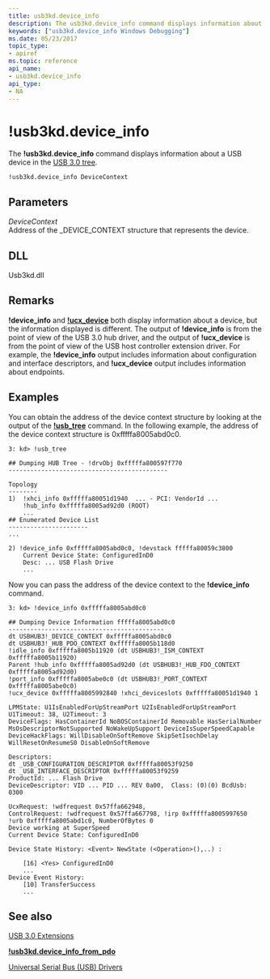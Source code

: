 ```yaml
---
title: usb3kd.device_info
description: The usb3kd.device_info command displays information about a USB device in the USB 3.0 tree.
keywords: ["usb3kd.device_info Windows Debugging"]
ms.date: 05/23/2017
topic_type:
- apiref
ms.topic: reference
api_name:
- usb3kd.device_info
api_type:
- NA
---
```


# !usb3kd.device\_info


The **!usb3kd.device\_info** command displays information about a USB device in the [USB 3.0 tree](usb-3-extensions.md#usb-3-tree).

```dbgcmd
!usb3kd.device_info DeviceContext
```

## <span id="ddk__devobj_dbg"></span><span id="DDK__DEVOBJ_DBG"></span>Parameters


<span id="_______DeviceContext______"></span><span id="_______devicecontext______"></span><span id="_______DEVICECONTEXT______"></span> *DeviceContext*   
Address of the \_DEVICE\_CONTEXT structure that represents the device.

## <span id="DLL"></span><span id="dll"></span>DLL


Usb3kd.dll

## Remarks

**!device\_info** and [**!ucx\_device**](-usb3kd-ucx-device.md) both display information about a device, but the information displayed is different. The output of **!device\_info** is from the point of view of the USB 3.0 hub driver, and the output of **!ucx\_device** is from the point of view of the USB host controller extension driver. For example, the **!device\_info** output includes information about configuration and interface descriptors, and **!ucx\_device** output includes information about endpoints.

## Examples

You can obtain the address of the device context structure by looking at the output of the [**!usb\_tree**](-usb3kd-usb-tree.md) command. In the following example, the address of the device context structure is 0xfffffa8005abd0c0.

```dbgcmd
3: kd> !usb_tree

## Dumping HUB Tree - !drvObj 0xfffffa800597f770
--------------------------------------------

Topology
--------
1)  !xhci_info 0xfffffa80051d1940  ... - PCI: VendorId ...
    !hub_info 0xfffffa8005ad92d0 (ROOT)
    ...
## Enumerated Device List
----------------------
...

2) !device_info 0xfffffa8005abd0c0, !devstack fffffa80059c3800
    Current Device State: ConfiguredInD0
    Desc: ... USB Flash Drive
    ...
```

Now you can pass the address of the device context to the **!device\_info** command.

```dbgcmd
3: kd> !device_info 0xfffffa8005abd0c0

## Dumping Device Information fffffa8005abd0c0
-------------------------------------------
dt USBHUB3!_DEVICE_CONTEXT 0xfffffa8005abd0c0
dt USBHUB3!_HUB_PDO_CONTEXT 0xfffffa8005b118d0
!idle_info 0xfffffa8005b11920 (dt USBHUB3!_ISM_CONTEXT 0xfffffa8005b11920)
Parent !hub_info 0xfffffa8005ad92d0 (dt USBHUB3!_HUB_FDO_CONTEXT 0xfffffa8005ad92d0)
!port_info 0xfffffa8005abe0c0 (dt USBHUB3!_PORT_CONTEXT 0xfffffa8005abe0c0)
!ucx_device 0xfffffa8005992840 !xhci_deviceslots 0xfffffa80051d1940 1

LPMState: U1IsEnabledForUpStreamPort U2IsEnabledForUpStreamPort U1Timeout: 38, U2Timeout: 3
DeviceFlags: HasContainerId NoBOSContainerId Removable HasSerialNumber MsOsDescriptorNotSupported NoWakeUpSupport DeviceIsSuperSpeedCapable 
DeviceHackFlags: WillDisableOnSoftRemove SkipSetIsochDelay WillResetOnResumeS0 DisableOnSoftRemove 

Descriptors:
dt _USB_CONFIGURATION_DESCRIPTOR 0xfffffa80053f9250
dt _USB_INTERFACE_DESCRIPTOR 0xfffffa80053f9259
ProductId: ... Flash Drive
DeviceDescriptor: VID ... PID ... REV 0a00,  Class: (0)(0) BcdUsb: 0300

UcxRequest: !wdfrequest 0x57ffa662948, 
ControlRequest: !wdfrequest 0x57ffa667798, !irp 0xfffffa8005997650 !urb 0xfffffa8005abd1c0, NumberOfBytes 0
Device working at SuperSpeed
Current Device State: ConfiguredInD0

Device State History: <Event> NewState (<Operation>(),..) :

    [16] <Yes> ConfiguredInD0
    ...
Device Event History:
    [10] TransferSuccess
    ...
```

## <span id="see_also"></span>See also


[USB 3.0 Extensions](usb-3-extensions.md)

[**!usb3kd.device\_info\_from\_pdo**](-usb3kd-device-info-from-pdo.md)

[Universal Serial Bus (USB) Drivers](../usbcon/index.md)

 


